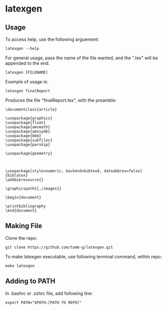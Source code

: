 # latexgen

## Usage

To access help, use the following arguement:
```
latexgen --help
```

For general usage, pass the name of the file wanted, and the ".tex" will be appended to the end.
```
latexgen [FILENAME]
```

Example of usage is:
```
latexgen finalReport
```
Produces the file "finalReport.tex", with the preamble:
```
\documentclass{article}

\usepackage{graphicx}
\usepackage{float}
\usepackage{amsmath}
\usepackage{amssymb}
\usepackage{bbm}
\usepackage{subfiles}
\usepackage{parskip}

\usepackage{geometry}



\usepackage[style=numeric, backend=bibtex8, dateabbrev=false]{biblatex}
\addbibresource{}

\graphicspath{{./images}}

\begin{document}

\printbibliography
\end{document}
```

## Making File

Clone the repo:
```
git clone https://github.com/tomm-g/latexgen.git
```

To make latexgen executable, use following terminal command, within repo:
```
make latexgen
```

## Adding to PATH

In .bashrc or .zshrc file, add following line:
```
export PATH="$PATH:[PATH TO REPO]"
```


